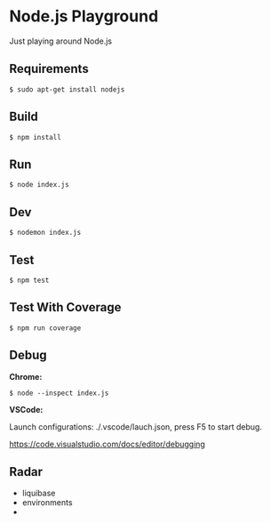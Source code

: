 # Node.js Playground

Just playing around Node.js

## Requirements 

` $ sudo apt-get install nodejs
`

## Build

` $ npm install
`

## Run

` $ node index.js
`

## Dev

` $ nodemon index.js
`

## Test

` $ npm test
`

## Test With Coverage

` $ npm run coverage
`

## Debug

**Chrome:**

` $ node --inspect index.js
`
 
**VSCode:** 

Launch configurations: ./.vscode/lauch.json, press F5 to start debug.

https://code.visualstudio.com/docs/editor/debugging


## Radar

- liquibase
- environments
- 